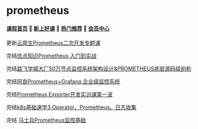 # prometheus

#### [**课程首页**](../../README.md) 💖 [**新上好课**](./xshk.md) 💖 [**热门推荐**](./rmtj.md) 💖 [**会员中心**](./vip.md)

更新[云原生Prometheus二次开发专题课](https://appc3qeyofl7606.h5.xiaoeknow.com/v1/goods/goods_detail/p_61ee7d43e4b02b8258466a18)

完结[优点知识Prometheus 入门到实战](https://youdianzhishi.com/web/course/1027)

完结[路飞学城大厂50万节点监控系统架构设计&PROMETHEUS底层源码级剖析](https://www.luffycity.com/light-course)

完结[阿良Prometheus+Grafana 企业级监控系统](https://ke.qq.com/course/374130)

完结[Prometheus Exporter开发实训课第一波](https://ke.qq.com/course/374130)

完结[k8s基础速学3:Operator、Prometheus、日志收集](https://ke.qq.com/course/374130)

完结 [马士兵Prometheus监控基础](https://ke.qq.com/course/3169675)
